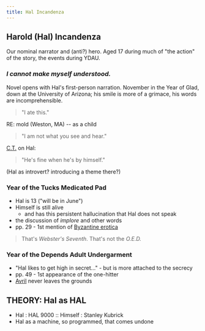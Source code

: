 ```yaml
--- 
title: Hal Incandenza
---
```


Harold (Hal) Incandenza
-----------------------

Our nominal narrator and (anti?) hero. Aged 17 during much of "the action" of the story, the events during YDAU.

<h3><em>I cannot make myself understood.</em></h3>

Novel opens with Hal's first-person narration. November in the Year of Glad, down at the University of Arizona; his smile is more of a grimace, his words are incomprehensible.

> "I ate this."

RE: mold (Weston, MA) -- as a child

> "I am not what you see and hear."

[C.T.](/characters/CT) on Hal:

> "He's fine when he's by himself."

(Hal as introvert? introducing a theme there?)

<h3>Year of the Tucks Medicated Pad</h3>

* Hal is 13 ("will be in June")
* Himself is still alive
  * and has this persistent hallucination that Hal does not speak
* the discussion of *implore* and other words
* pp. 29 - 1st mention of [Byzantine erotica](/misc/Byzantine-erotica)

> That's *Webster's Seventh*. That's not the *O.E.D.*

<h3>Year of the Depends Adult Undergarment</h3>

* "Hal likes to get high in secret..." - but is more attached to the secrecy
* pp. 49 - 1st appearance of the one-hitter
* [Avril](/characters/Avril) never leaves the grounds

> 

THEORY: Hal as HAL
------------------
* Hal : HAL 9000 :: Himself : Stanley Kubrick
* Hal as a machine, so programmed, that comes undone
